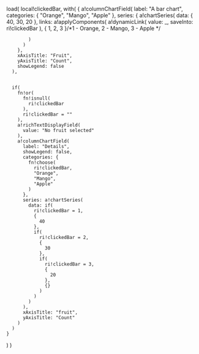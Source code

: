 load(
  local!clickedBar,
  with(
    {
      a!columnChartField(
        label: "A bar chart",
        categories: {
          "Orange",
          "Mango",
          "Apple"
        },
        series: {
          a!chartSeries(
            data: {
              40,
              30,
              20
            },
            links: a!applyComponents(
              a!dynamicLink(
                value: _,
                saveInto: ri!clickedBar
              ),
              {
                1,
                2,
                3
              }/*1 - Orange, 2 - Mango, 3 - Apple */
              
            )
          )
        },
        xAxisTitle: "Fruit",
        yAxisTitle: "Count",
        showLegend: false
      ),
      
      
      if(
        fn!or(
          fn!isnull(
            ri!clickedBar
          ),
          ri!clickedBar = ""
        ),
        a!richTextDisplayField(
          value: "No fruit selected"
        ),
        a!columnChartField(
          label: "Details",
          showLegend: false,
          categories: {
            fn!choose(
              ri!clickedBar,
              "Orange",
              "Mango",
              "Apple"
            )
          },
          series: a!chartSeries(
            data: if(
              ri!clickedBar = 1,
              {
                40
              },
              if(
                ri!clickedBar = 2,
                {
                  30
                },
                if(
                  ri!clickedBar = 3,
                  {
                    20
                  },
                  {}
                )
              )
            )
          ),
          xAxisTitle: "fruit",
          yAxisTitle: "Count"
        )
      )
    }
  )
)